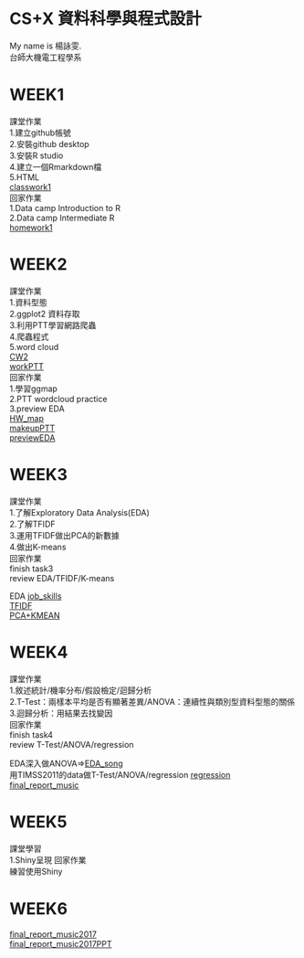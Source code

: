 # CS+X 資料科學與程式設計        
My name is 楊詠雯.   
台師大機電工程學系   
    
# WEEK1
課堂作業    
1.建立github帳號    
2.安裝github desktop    
3.安裝R studio    
4.建立一個Rmarkdown檔    
5.HTML    
[classwork1](https://yongwen-yang.github.io/example/WEEK1/classwork1.html)    
回家作業       
1.Data camp Introduction to R     
2.Data camp Intermediate R    
[homework1](https://yongwen-yang.github.io/example/WEEK1/homework1.html)
# WEEK2
課堂作業     
1.資料型態    
2.ggplot2 資料存取    
3.利用PTT學習網路爬蟲     
4.爬蟲程式     
5.word cloud     
[CW2](https://yongwen-yang.github.io/example/WEEK2/CW2.html)    
[workPTT](https://yongwen-yang.github.io/example/WEEK2/workPTT.html)  
回家作業     
1.學習ggmap    
2.PTT wordcloud practice   
3.preview EDA    
[HW_map](https://yongwen-yang.github.io/example/WEEK2/HW_map.html)    
[makeupPTT](https://yongwen-yang.github.io/example/WEEK2/makeupPTT.html)      
[previewEDA](https://yongwen-yang.github.io/example/WEEK2/previewEDA.html)     
# WEEK3
課堂作業    
1.了解Exploratory Data Analysis(EDA)    
2.了解TFIDF     
3.運用TFIDF做出PCA的新數據     
4.做出K-means        
回家作業    
finish task3  
review EDA/TFIDF/K-means    
    
EDA  [job_skills](https://yongwen-yang.github.io/example/WEEK3/job_skills.html)        
[TFIDF](https://yongwen-yang.github.io/example/WEEK3/TFIDF.html)      
[PCA+KMEAN](https://yongwen-yang.github.io/example/WEEK3/PCA+KMEAN.html)        
   

# WEEK4
課堂作業    
1.敘述統計/機率分布/假設檢定/迴歸分析    
2.T-Test：兩樣本平均是否有顯著差異/ANOVA：連續性與類別型資料型態的關係     
3.迴歸分析：用結果去找變因    
回家作業   
finish task4    
review T-Test/ANOVA/regression    
      
EDA深入做ANOVA=>[EDA_song](https://yongwen-yang.github.io/example/WEEK4/EDA_song.html)    
 用TIMSS2011的data做T-Test/ANOVA/regression [regression](https://yongwen-yang.github.io/example/WEEK4/regression.html)     
[final_report_music](https://yongwen-yang.github.io/example/WEEK6/final_report/final_report_music.html)
# WEEK5
課堂學習    
1.Shiny呈現
回家作業    
練習使用Shiny    
# WEEK6     
[final_report_music2017](https://abcxzew.shinyapps.io/final/)     
[final_report_music2017PPT](https://docs.google.com/presentation/d/17CzWLTnE-lR538IDUP0zPEdpO8PiOMVOO3hv664qrA0/edit#slide=id.p6)
